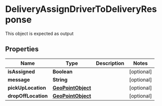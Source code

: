 

# DeliveryAssignDriverToDeliveryResponse

This object is expected as output
## Properties

Name | Type | Description | Notes
------------ | ------------- | ------------- | -------------
**isAssigned** | **Boolean** |  |  [optional]
**message** | **String** |  |  [optional]
**pickUpLocation** | [**GeoPointObject**](GeoPointObject.md) |  |  [optional]
**dropOffLocation** | [**GeoPointObject**](GeoPointObject.md) |  |  [optional]



